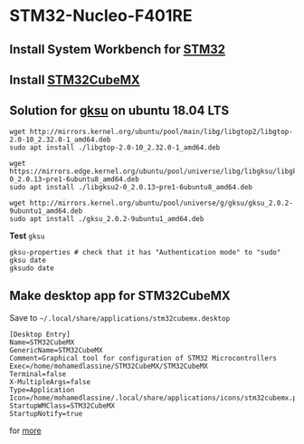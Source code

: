 # STM32-Nucleo-F401RE
## Install System Workbench for [STM32](https://www.youtube.com/watch?v=kOvkFgpfI8Q)
## Install [STM32CubeMX](https://www.youtube.com/watch?v=FGneBNKR93k)
## Solution for [gksu](https://askubuntu.com/questions/1030054/how-to-install-an-application-that-requires-gksu-package-on-ubuntu-18-04) on ubuntu 18.04 LTS
```shell
wget http://mirrors.kernel.org/ubuntu/pool/main/libg/libgtop2/libgtop-2.0-10_2.32.0-1_amd64.deb
sudo apt install ./libgtop-2.0-10_2.32.0-1_amd64.deb

wget https://mirrors.edge.kernel.org/ubuntu/pool/universe/libg/libgksu/libgksu2-0_2.0.13~pre1-6ubuntu8_amd64.deb
sudo apt install ./libgksu2-0_2.0.13~pre1-6ubuntu8_amd64.deb

wget http://mirrors.kernel.org/ubuntu/pool/universe/g/gksu/gksu_2.0.2-9ubuntu1_amd64.deb
sudo apt install ./gksu_2.0.2-9ubuntu1_amd64.deb
```  
**Test** `gksu`

```shell
gksu-properties # check that it has "Authentication mode" to "sudo"
gksu date
gksudo date
```  
## Make desktop app for STM32CubeMX
Save to ```~/.local/share/applications/stm32cubemx.desktop```  
```shell
[Desktop Entry]
Name=STM32CubeMX
GenericName=STM32CubeMX
Comment=Graphical tool for configuration of STM32 Microcontrollers
Exec=/home/mohamedlassine/STM32CubeMX/STM32CubeMX
Terminal=false
X-MultipleArgs=false
Type=Application
Icon=/home/mohamedlassine/.local/share/applications/icons/stm32cubemx.png
StartupWMClass=STM32CubeMX
StartupNotify=true
```  
for [more](https://help.ubuntu.com/community/UnityLaunchersAndDesktopFiles#:~:text=Unity%20Launchers%20are%20actually%20files,access%20from%20the%20Unity%20Launcher.)
